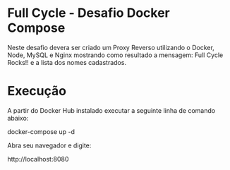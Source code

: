 # Full Cycle - Desafio Docker Compose
Neste desafio devera ser criado um Proxy Reverso
utilizando o Docker, Node, MySQL e Nginx mostrando como resultado a mensagem: Full Cycle Rocks!! e a lista dos nomes cadastrados.

# Execução
A partir do Docker Hub instalado executar a seguinte linha de comando abaixo:

docker-compose up -d

Abra seu navegador e digite:

http://localhost:8080
